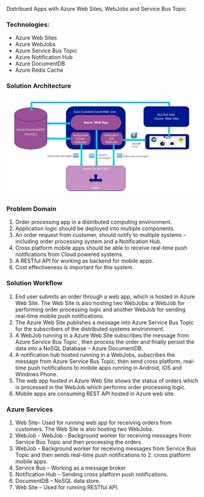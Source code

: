  Distribued Apps with Azure Web Sites, WebJobs and Service Bus Topic

### Technologies:

* Azure Web Sites
* Azure WebJobs
* Azure Service Bus Topic
* Azure Notification Hub
* Azure DocumentDB
* Azure Redis Cache


### Solution Architecture 

![alt tag](https://github.com/AccelNA/azure-guidance/blob/master/contents/azure-arch-webjobs.JPG)

### Problem Domain
1. Order processing app in a distributed computing environment.
2. Application logic should be deployed into multiple components.
3. An order request from customer, should notify to multiple systems – including order processing system and a Notification Hub.
4. Cross platform mobile apps should be able to receive real-time push notifications from Cloud powered systems. 
5. A RESTful API for working as backend for mobile apps.
6. Cost effectiveness is important for this system.


### Solution Workflow

1. End user submits an order through a web app, which is hosted in Azure Web Site. The Web Site is also hosting two WebJobs: a WebJob for performing order processing logic and another WebJob for sending real-time mobile push notifications.
2. The Azure Web Site publishes a message into Azure Service Bus Topic for the subscribers of the distributed systems environment.
3. A WebJob running in a Azure Web Site subscribes the message from Azure Service Bus Topic , then process the order and finally persist the data into a NoSQL Database – Azure DocumentDB.
4. A notification hub hosted running in a WebJobs, subscribes the message from Azure Service Bus Topic, then send cross platform, real-time push notifications to mobile apps running in Android, iOS and Windows Phone.
5. The web app hosted in Azure Web Site shows the status of orders which is processed in the WebJob which performs order processing logic.
6. Mobile apps are consuming REST API hosted in Azure web site.

### Azure Services

1. Web Site– Used for running web app for receiving orders from customers. The Web Site is also hosting two WebJobs.
2. WebJob -  WebJob - Background worker for receiving messages from Service Bus Topic and then processing the orders.
3. WebJob - Background worker for receiving messages from Service Bus Topic and then sends real-time push notifications to 2. cross platform mobile apps.
3. Service Bus – Working as a message broker
4. Notification Hub – Sending cross platform push notifications.
5. DocumentDB – NoSQL data store. 
6. Web Site – Used for running RESTful API.
